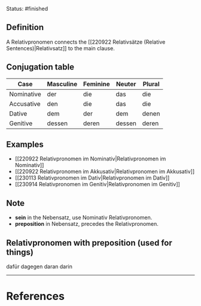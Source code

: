 Status: #finished 
## Definition
A Relativpronomen connects the [[220922 Relativsätze (Relative Sentences)|Relativsatz]] to the main clause.
## Conjugation table 
| Case        | Masculine | Feminine | Neuter  | Plural  |
|-------------|-----------|----------|---------|---------|
| Nominative  | der       | die      | das     | die     |
| Accusative  | den       | die      | das     | die     |
| Dative      | dem       | der      | dem     | denen   |
| Genitive    | dessen    | deren    | dessen  | deren   |

## Examples
- [[220922 Relativpronomen im Nominativ|Relativpronomen im Nominativ]]
- [[220922 Relativpronomen im Akkusativ|Relativpronomen im Akkusativ]]
- [[230113 Relativpronomen im Dativ|Relativpronomen im Dativ]]
- [[230914 Relativpronomen im Genitiv|Relativpronomen im Genitiv]]

## Note 
- **sein** in the Nebensatz, use Nominativ Relativpronomen.
- **preposition** in Nebensatz, precedes the Relativpronomen.
## Relativpronomen with preposition (used for things)
dafür
dagegen
daran
darin



---
# References
